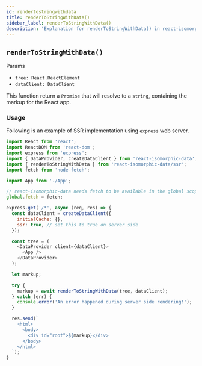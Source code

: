 ```yaml
---
id: rendertostringwithdata
title: renderToStringWithData()
sidebar_label: renderToStringWithData()
description: 'Explanation for renderToStringWithData() in react-isomorphic-data'
---
```


## `renderToStringWithData()`
Params
* `tree: React.ReactElement`
* `dataClient: DataClient`

This function return a `Promise` that will resolve to a `string`, containing the markup for the React app.

### Usage
Following is an example of SSR implementation using `express` web server.

```javascript
import React from 'react';
import ReactDOM from 'react-dom';
import express from 'express';
import { DataProvider, createDataClient } from 'react-isomorphic-data';
import { renderToStringWithData } from 'react-isomorphic-data/ssr';
import fetch from 'node-fetch';

import App from './App';

// react-isomorphic-data needs fetch to be available in the global scope
global.fetch = fetch;

express.get('/*', async (req, res) => {
  const dataClient = createDataClient({
    initialCache: {},
    ssr: true, // set this to true on server side
  });

  const tree = (
    <DataProvider client={dataClient}>
      <App />
    </DataProvider>
  );

  let markup;

  try {
    markup = await renderToStringWithData(tree, dataClient);
  } catch (err) {
    console.error('An error happened during server side rendering!');
  }

  res.send(`
    <html>
      <body>
        <div id="root">${markup}</div>
      </body>
    </html>
  `);
}
```
